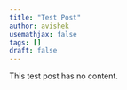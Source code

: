 ```yaml
---
title: "Test Post"
author: avishek
usemathjax: false
tags: []
draft: false
---
```


This test post has no content.
